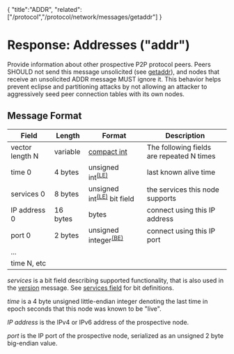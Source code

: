 <div class="cwikmeta">{
"title":"ADDR",
"related":["/protocol","/protocol/network/messages/getaddr"]
}</div>

# Response: Addresses ("addr")

Provide information about other prospective P2P protocol peers.  Peers SHOULD not send this message unsolicited (see [getaddr](/protocol/network/messages/getaddr)), and nodes that receive an unsolicited ADDR message MUST ignore it.  This behavior helps prevent eclipse and partitioning attacks by not allowing an attacker to aggressively seed peer connection tables with its own nodes.

## Message Format

| Field | Length | Format | Description |
|--|--|--|--|
| vector length N | variable | [compact int](/protocol/p2p/compact__int.md) | The following fields are repeated N times |
| time 0 | 4 bytes | unsigned int<sup>[(LE)](/protocol/misc/endian/little)</sup> | last known alive time |
| services 0 | 8 bytes | unsigned int<sup>[(LE)](/protocol/misc/endian/little)</sup> bit field | the services this node supports |
| IP address 0 | 16 bytes | bytes | connect using this IP address
| port 0 | 2 bytes | unsigned integer<sup>[(BE)](/protocol/misc/endian/little)</sup> | connect using this IP port 
| ... |
| time N, etc


*services* is a bit field describing supported functionality, that is also used in the [version](/protocol/p2p/version) message.  See [services field](/protocol/p2p/services__field) for bit definitions.

*time* is a 4 byte unsigned little-endian integer denoting the last time in epoch seconds that this node was known to be "live".

*IP address* is the IPv4 or IPv6 address of the prospective node.

*port* is the IP port of the prospective node, serialized as an unsigned 2 byte big-endian value.